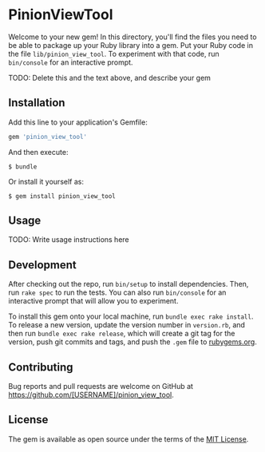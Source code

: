 # PinionViewTool

Welcome to your new gem! In this directory, you'll find the files you need to be able to package up your Ruby library into a gem. Put your Ruby code in the file `lib/pinion_view_tool`. To experiment with that code, run `bin/console` for an interactive prompt.

TODO: Delete this and the text above, and describe your gem

## Installation

Add this line to your application's Gemfile:

```ruby
gem 'pinion_view_tool'
```

And then execute:

    $ bundle

Or install it yourself as:

    $ gem install pinion_view_tool

## Usage

TODO: Write usage instructions here

## Development

After checking out the repo, run `bin/setup` to install dependencies. Then, run `rake spec` to run the tests. You can also run `bin/console` for an interactive prompt that will allow you to experiment.

To install this gem onto your local machine, run `bundle exec rake install`. To release a new version, update the version number in `version.rb`, and then run `bundle exec rake release`, which will create a git tag for the version, push git commits and tags, and push the `.gem` file to [rubygems.org](https://rubygems.org).

## Contributing

Bug reports and pull requests are welcome on GitHub at https://github.com/[USERNAME]/pinion_view_tool.


## License

The gem is available as open source under the terms of the [MIT License](http://opensource.org/licenses/MIT).

